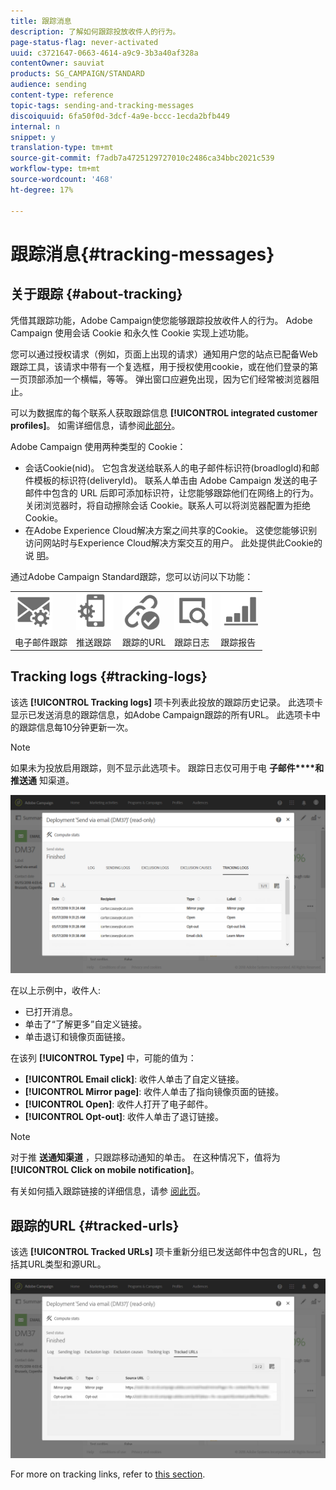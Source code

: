 ```yaml
---
title: 跟踪消息
description: 了解如何跟踪投放收件人的行为。
page-status-flag: never-activated
uuid: c3721647-0663-4614-a9c9-3b3a40af328a
contentOwner: sauviat
products: SG_CAMPAIGN/STANDARD
audience: sending
content-type: reference
topic-tags: sending-and-tracking-messages
discoiquuid: 6fa50f0d-3dcf-4a9e-bccc-1ecda2bfb449
internal: n
snippet: y
translation-type: tm+mt
source-git-commit: f7adb7a4725129727010c2486ca34bbc2021c539
workflow-type: tm+mt
source-wordcount: '468'
ht-degree: 17%

---
```



# 跟踪消息{#tracking-messages}

## 关于跟踪 {#about-tracking}

凭借其跟踪功能，Adobe Campaign使您能够跟踪投放收件人的行为。 Adobe Campaign 使用会话 Cookie 和永久性 Cookie 实现上述功能。

您可以通过授权请求（例如，页面上出现的请求）通知用户您的站点已配备Web跟踪工具，该请求中带有一个复选框，用于授权使用cookie，或在他们登录的第一页顶部添加一个横幅，等等。 弹出窗口应避免出现，因为它们经常被浏览器阻止。

可以为数据库的每个联系人获取跟踪信息 **[!UICONTROL integrated customer profiles]**。 如需详细信息，请参阅[此部分](../../audiences/using/integrated-customer-profile.md)。

Adobe Campaign 使用两种类型的 Cookie：

* 会话Cookie(nid)。 它包含发送给联系人的电子邮件标识符(broadlogId)和邮件模板的标识符(deliveryId)。 联系人单击由 Adobe Campaign 发送的电子邮件中包含的 URL 后即可添加标识符，让您能够跟踪他们在网络上的行为。关闭浏览器时，将自动擦除会话 Cookie。联系人可以将浏览器配置为拒绝 Cookie。
* 在Adobe Experience Cloud解决方案之间共享的Cookie。 这使您能够识别访问网站时与Experience Cloud解决方案交互的用户。 此处提供此Cookie的说 [明](https://docs.adobe.com/content/help/en/core-services/interface/ec-cookies/cookies-mc.html)。

通过Adobe Campaign Standard跟踪，您可以访问以下功能：

<table>
<tr>
    <td valign="top">
        <a href="../../administration/using/configuring-email-channel.md#tracking-parameters"><img width="60px" alt="条件" src="assets/icon_email_parameters.png"/></a>
    </td>
    <td valign="top">
        <a href="https://helpx.adobe.com/campaign/kb/push-tracking.html"><img width="60px" alt="条件" src="assets/icon_push_parameters.png"/></a>
    </td>
    <td valign="top">
        <a href="../../designing/using/links.md#about-tracked-urls"><img width="60px" alt="条件" src="assets/icon_url.png"/></a>
    </td>
        <td valign="top">
          <a href="../../sending/using/tracking-messages.md#tracking-logs"><img width="60px" alt="条件" src="assets/icon_log.png"/></a>
    </td>
    </td>
    <td valign="top">
          <a href="../../reporting/using/tracking-indicators.md"><img width="60px" alt="条件" src="assets/icon_report.png"/></a>
</tr>
<tr>
<td>电子邮件跟踪</td>
<td>推送跟踪</td>
<td>跟踪的URL</td>
<td>跟踪日志</td>
<td>跟踪报告</td>
</tr>
</table>

## Tracking logs {#tracking-logs}

该选 **[!UICONTROL Tracking logs]** 项卡列表此投放的跟踪历史记录。 此选项卡显示已发送消息的跟踪信息，如Adobe Campaign跟踪的所有URL。 此选项卡中的跟踪信息每10分钟更新一次。

>[!NOTE]
>
>如果未为投放启用跟踪，则不显示此选项卡。 跟踪日志仅可用于电 **子邮件****和推送通** 知渠道。

![](assets/tracking_logs.png)

在以上示例中，收件人:

* 已打开消息。
* 单击了“了解更多”自定义链接。
* 单击退订和镜像页面链接。

在该列 **[!UICONTROL Type]** 中，可能的值为：

* **[!UICONTROL Email click]**: 收件人单击了自定义链接。
* **[!UICONTROL Mirror page]**: 收件人单击了指向镜像页面的链接。
* **[!UICONTROL Open]**: 收件人打开了电子邮件。
* **[!UICONTROL Opt-out]**: 收件人单击了退订链接。

>[!NOTE]
>
>对于推 **送通知渠道** ，只跟踪移动通知的单击。 在这种情况下，值将为 **[!UICONTROL Click on mobile notification]**。

有关如何插入跟踪链接的详细信息，请参 [阅此页](../../designing/using/links.md#inserting-a-link)。

## 跟踪的URL {#tracked-urls}

该选 **[!UICONTROL Tracked URLs]** 项卡重新分组已发送邮件中包含的URL，包括其URL类型和源URL。

![](assets/sending_delivery6.png)

For more on tracking links, refer to [this section](../../designing/using/links.md#about-tracked-urls).
